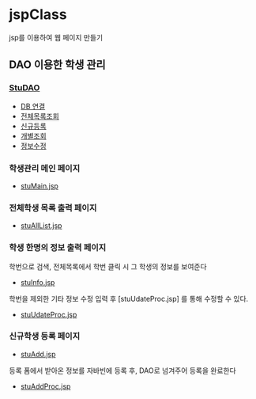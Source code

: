 # jspClass
jsp를 이용하여 웹 페이지 만들기
## DAO 이용한 학생 관리
### [StuDAO](https://github.com/harteh/jspClass/blob/main/Dao0716/StuDAO.java)
- [DB 연결](https://github.com/harteh/jspClass/blob/4b0dbc9ce7e90de8b5be67ba469f95eb2656ebc7/Dao0716/StuDAO.java#L19)
- [전체목록조회](https://github.com/harteh/jspClass/blob/4b0dbc9ce7e90de8b5be67ba469f95eb2656ebc7/Dao0716/StuDAO.java#L29)
- [신규등록](https://github.com/harteh/jspClass/blob/4b0dbc9ce7e90de8b5be67ba469f95eb2656ebc7/Dao0716/StuDAO.java#L71)
- [개별조회](https://github.com/harteh/jspClass/blob/4b0dbc9ce7e90de8b5be67ba469f95eb2656ebc7/Dao0716/StuDAO.java#L96)
- [정보수정](https://github.com/harteh/jspClass/blob/4b0dbc9ce7e90de8b5be67ba469f95eb2656ebc7/Dao0716/StuDAO.java#L128)

### 학생관리 메인 페이지
+ [stuMain.jsp](https://github.com/harteh/jspClass/blob/main/Dao0716/stuMain.jsp)

### 전체학생 목록 출력 페이지
+ [stuAllList.jsp](https://github.com/harteh/jspClass/blob/main/Dao0716/stuAllList.jsp)

### 학생 한명의 정보 출력 페이지
 학번으로 검색, 전체목록에서 학번 클릭 시 그 학생의 정보를 보여준다
+ [stuInfo.jsp](https://github.com/harteh/jspClass/blob/main/Dao0716/stuInfo.jsp)

 학번을 제외한 기타 정보 수정 입력 후 [stuUdateProc.jsp] 를 통해 수정할 수 있다.
+ [stuUdateProc.jsp](https://github.com/harteh/jspClass/blob/main/Dao0716/stuUdateProc.jsp)


### 신규학생 등록 페이지
+ [stuAdd.jsp](https://github.com/harteh/jspClass/blob/main/Dao0716/stuAdd.jsp)

 등록 폼에서 받아온 정보를 자바빈에 등록 후, DAO로 넘겨주어 등록을 완료한다
+ [stuAddProc.jsp](https://github.com/harteh/jspClass/blob/main/Dao0716/stuAddProc.jsp)